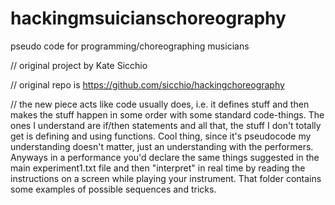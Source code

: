 hackingmsuicianschoreography
===================

pseudo code for programming/choreographing musicians

//
original project by Kate Sicchio

//
original repo is https://github.com/sicchio/hackingchoreography

// the new piece acts like code usually does, i.e. it defines stuff and then makes the stuff happen in some order with some standard code-things. The ones I understand are if/then statements and all that, the stuff I don't totally get is defining and using functions. Cool thing, since it's pseudocode my understanding doesn't matter, just an understanding with the performers. Anyways in a performance you'd declare the same things suggested in the main experiment1.txt file and then "interpret" in real time by reading the instructions on a screen while playing your instrument. That folder contains some examples of possible sequences and tricks. 
